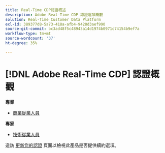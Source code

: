 ```yaml
---
title: Real-Time CDP認證概述
description: Adobe Real-Time CDP 認證選項概觀
solution: Real-Time Customer Data Platform
exl-id: 389377d8-5a73-418a-afb4-9428d3aef990
source-git-commit: bc3ad48f5c48943a14d1974b0971c74154b9ef7a
workflow-type: tm+mt
source-wordcount: '37'
ht-degree: 35%

---
```


# [!DNL Adobe Real-Time CDP] 認證概觀

**專業**

* [商業從業人員](/help/certifications/rtcdp/rtcdp-p-business.md) <!--AD0-E602-->

**專家**

* [技術從業人員](/help/certifications/rtcdp/rtcdp-e-technical.md) <!--AD0-E600 and E601-->

造訪 [更新您的認證](/help/certifications/renew.md) 頁面以檢視此產品是否提供續約選項。
